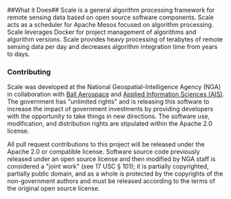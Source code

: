 ##What it Does##
Scale is a general algorithm processing framework for remote sensing data based on open source software components.  Scale acts as a scheduler for Apache Mesos focused on algorithm processing.  Scale leverages Docker for project management of algorithms and algorithm versions.  Scale provides heavy processing of terabytes of remote sensing data per day and decreases algorithm integration time from years to days.  

### Contributing
Scale was developed at the National Geospatial-Intelligence Agency (NGA) in collaboration with [Ball Aerospace](http://www.ballaerospace.com/) and [Applied Information Sciences (AIS)](http://www.appliedis.com/). The government has "unlimited rights" and is releasing this software to increase the impact of government investments by providing developers with the opportunity to take things in new directions. The software use, modification, and distribution rights are stipulated within the Apache 2.0 license.

All pull request contributions to this project will be released under the Apache 2.0 or compatible license. Software source code previously released under an open source license and then modified by NGA staff is considered a "joint work" (see 17 USC § 101); it is partially copyrighted, partially public domain, and as a whole is protected by the copyrights of the non-government authors and must be released according to the terms of the original open source license.

